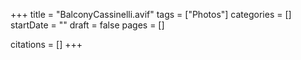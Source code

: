 +++
title = "BalconyCassinelli.avif"
tags = ["Photos"]
categories = []
startDate = ""
draft = false
pages = []

citations = []
+++
